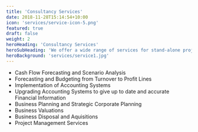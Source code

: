 ```yaml
---
title: 'Consultancy Services'
date: 2018-11-28T15:14:54+10:00
icon: 'services/service-icon-5.png'
featured: true
draft: false
weight: 2
heroHeading: 'Consultancy Services'
heroSubHeading: 'We offer a wide range of services for stand-alone projects or consultancy services.'
heroBackground: 'services/service1.jpg'
---
```


+ Cash Flow Forecasting and Scenario Analysis
+ Forecasting and Budgeting from Turnover to Profit Lines
+ Implementation of Accounting Systems
+ Upgrading Accounting Systems to give up to date and accurate Financial Information
+ Business Planning and Strategic Corporate Planning
+ Business Valuations
+ Business Disposal and Aquisitions
+ Project Management Services